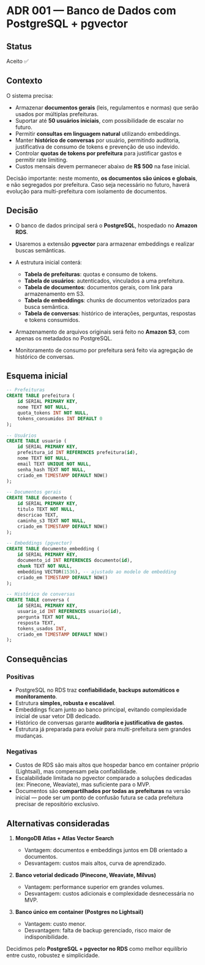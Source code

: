 # ADR 001 — Banco de Dados com PostgreSQL + pgvector

## Status

Aceito ✅

## Contexto

O sistema precisa:

* Armazenar **documentos gerais** (leis, regulamentos e normas) que serão usados por múltiplas prefeituras.
* Suportar até **50 usuários iniciais**, com possibilidade de escalar no futuro.
* Permitir **consultas em linguagem natural** utilizando embeddings.
* Manter **histórico de conversas** por usuário, permitindo auditoria, justificativa de consumo de tokens e prevenção de uso indevido.
* Controlar **quotas de tokens por prefeitura** para justificar gastos e permitir rate limiting.
* Custos mensais devem permanecer abaixo de **R\$ 500** na fase inicial.

Decisão importante: neste momento, **os documentos são únicos e globais**, e não segregados por prefeitura. Caso seja necessário no futuro, haverá evolução para multi-prefeitura com isolamento de documentos.

## Decisão

* O banco de dados principal será o **PostgreSQL**, hospedado no **Amazon RDS**.
* Usaremos a extensão **pgvector** para armazenar embeddings e realizar buscas semânticas.
* A estrutura inicial conterá:

  * **Tabela de prefeituras**: quotas e consumo de tokens.
  * **Tabela de usuários**: autenticados, vinculados a uma prefeitura.
  * **Tabela de documentos**: documentos gerais, com link para armazenamento em S3.
  * **Tabela de embeddings**: chunks de documentos vetorizados para busca semântica.
  * **Tabela de conversas**: histórico de interações, perguntas, respostas e tokens consumidos.
* Armazenamento de arquivos originais será feito no **Amazon S3**, com apenas os metadados no PostgreSQL.
* Monitoramento de consumo por prefeitura será feito via agregação de histórico de conversas.

## Esquema inicial

```sql
-- Prefeituras
CREATE TABLE prefeitura (
    id SERIAL PRIMARY KEY,
    nome TEXT NOT NULL,
    quota_tokens INT NOT NULL,
    tokens_consumidos INT DEFAULT 0
);

-- Usuários
CREATE TABLE usuario (
    id SERIAL PRIMARY KEY,
    prefeitura_id INT REFERENCES prefeitura(id),
    nome TEXT NOT NULL,
    email TEXT UNIQUE NOT NULL,
    senha_hash TEXT NOT NULL,
    criado_em TIMESTAMP DEFAULT NOW()
);

-- Documentos gerais
CREATE TABLE documento (
    id SERIAL PRIMARY KEY,
    titulo TEXT NOT NULL,
    descricao TEXT,
    caminho_s3 TEXT NOT NULL,
    criado_em TIMESTAMP DEFAULT NOW()
);

-- Embeddings (pgvector)
CREATE TABLE documento_embedding (
    id SERIAL PRIMARY KEY,
    documento_id INT REFERENCES documento(id),
    chunk TEXT NOT NULL,
    embedding VECTOR(1536), -- ajustado ao modelo de embedding
    criado_em TIMESTAMP DEFAULT NOW()
);

-- Histórico de conversas
CREATE TABLE conversa (
    id SERIAL PRIMARY KEY,
    usuario_id INT REFERENCES usuario(id),
    pergunta TEXT NOT NULL,
    resposta TEXT,
    tokens_usados INT,
    criado_em TIMESTAMP DEFAULT NOW()
);
```

## Consequências

### Positivas

* PostgreSQL no RDS traz **confiabilidade, backups automáticos e monitoramento**.
* Estrutura **simples, robusta e escalável**.
* Embeddings ficam junto ao banco principal, evitando complexidade inicial de usar vetor DB dedicado.
* Histórico de conversas garante **auditoria e justificativa de gastos**.
* Estrutura já preparada para evoluir para multi-prefeitura sem grandes mudanças.

### Negativas

* Custos de RDS são mais altos que hospedar banco em container próprio (Lightsail), mas compensam pela confiabilidade.
* Escalabilidade limitada no pgvector comparado a soluções dedicadas (ex: Pinecone, Weaviate), mas suficiente para o MVP.
* Documentos são **compartilhados por todas as prefeituras** na versão inicial — pode ser um ponto de confusão futura se cada prefeitura precisar de repositório exclusivo.

## Alternativas consideradas

1. **MongoDB Atlas + Atlas Vector Search**

   * Vantagem: documentos e embeddings juntos em DB orientado a documentos.
   * Desvantagem: custos mais altos, curva de aprendizado.

2. **Banco vetorial dedicado (Pinecone, Weaviate, Milvus)**

   * Vantagem: performance superior em grandes volumes.
   * Desvantagem: custos adicionais e complexidade desnecessária no MVP.

3. **Banco único em container (Postgres no Lightsail)**

   * Vantagem: custo menor.
   * Desvantagem: falta de backup gerenciado, risco maior de indisponibilidade.

Decidimos pelo **PostgreSQL + pgvector no RDS** como melhor equilíbrio entre custo, robustez e simplicidade.
